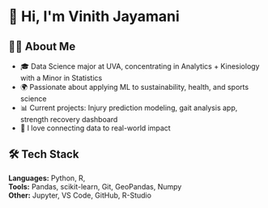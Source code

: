 
# 👋 Hi, I'm Vinith Jayamani

## 🧑‍💻 About Me
- 🎓 Data Science major at UVA, concentrating in Analytics + Kinesiology with a Minor in Statistics
- 🌍 Passionate about applying ML to sustainability, health, and sports science
- 📊 Current projects: Injury prediction modeling, gait analysis app, strength recovery dashboard
- 🔗 I love connecting data to real-world impact

## 🛠️ Tech Stack
**Languages:** Python, R,   
**Tools:** Pandas, scikit-learn, Git, GeoPandas, Numpy  
**Other:** Jupyter, VS Code, GitHub, R-Studio

